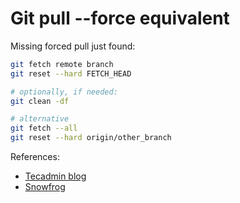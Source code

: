 # Git pull --force equivalent

Missing forced pull just found:

```sh
git fetch remote branch
git reset --hard FETCH_HEAD

# optionally, if needed:
git clean -df

# alternative
git fetch --all
git reset --hard origin/other_branch
```

References:
- [Tecadmin blog](https://tecadmin.net/force-overwrite-local-files-git-pull/)
- [Snowfrog](http://www.snowfrog.net/2012/12/03/git-pull-f-git-force-pull/)
